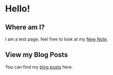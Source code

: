 <link rel="stylesheet" href="https://fonts.googleapis.com/css?family=Source+Sans+Pro">

# Hello!
## Where am I?

I am a test page, feel free to look at my [New Note](New%20Note.md).

## View my Blog Posts
You can find my [blog posts](blog%20posts.md) here.
